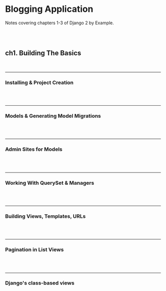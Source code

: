 # Blogging Application

Notes covering chapters 1-3 of Django 2 by Example.

<br><br>

## ch1. Building The Basics


<br>


--------------------------------------------------------------------------------
### Installing & Project Creation


<br><br>


--------------------------------------------------------------------------------
### Models & Generating Model Migrations


<br><br>


--------------------------------------------------------------------------------
### Admin Sites for Models


<br><br>


--------------------------------------------------------------------------------
### Working With QuerySet & Managers


<br><br>


--------------------------------------------------------------------------------
### Building Views, Templates, URLs


<br><br>


--------------------------------------------------------------------------------
### Pagination in List Views


<br><br>


--------------------------------------------------------------------------------
### Django's class-based views
